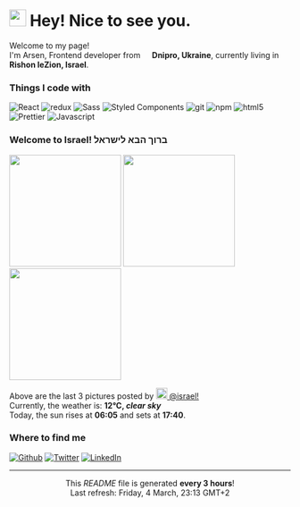 <h1><img src="https://emojis.slackmojis.com/emojis/images/1531849430/4246/blob-sunglasses.gif?1531849430" width="30"/> Hey! Nice to see you.</h1>


<p>Welcome to my page! </br> I'm Arsen, Frontend developer from <img src="https://cdn-icons-png.flaticon.com/512/197/197572.png" width="13"/> <b>Dnipro, Ukraine</b>, currently living in <img src="https://cdn-icons-png.flaticon.com/512/197/197577.png" width="13"/> <b>Rishon leZion, Israel</b>. </p>
<h3>Things I code with</h3>
<p>
    <img alt="React" src="https://img.shields.io/badge/-React-45b8d8?style=flat-square&logo=react&logoColor=white" />
    <img alt="redux" src="https://img.shields.io/badge/-Redux-764ABC?style=flat-square&logo=redux&logoColor=white" />
    <img alt="Sass" src="https://img.shields.io/badge/-Sass-CC6699?style=flat-square&logo=sass&logoColor=white" />
    <img alt="Styled Components" src="https://img.shields.io/badge/-Styled_Components-db7092?style=flat-square&logo=styled-components&logoColor=white" />
    <img alt="git" src="https://img.shields.io/badge/-Git-F05032?style=flat-square&logo=git&logoColor=white" />
    <img alt="npm" src="https://img.shields.io/badge/-NPM-CB3837?style=flat-square&logo=npm&logoColor=white" />
    <img alt="html5" src="https://img.shields.io/badge/-HTML5-E34F26?style=flat-square&logo=html5&logoColor=white" />
    <img alt="Prettier" src="https://img.shields.io/badge/-Prettier-F7B93E?style=flat-square&logo=prettier&logoColor=white" />
    <img alt="Javascript" src="https://img.shields.io/badge/-Javascript-EDD531?style=flat-square&logo=javascript&logoColor=white" />
</p>
<h3>Welcome to Israel! ברוך הבא לישראל <img src="https://cdn-icons-png.flaticon.com/512/197/197577.png" width="13"/></h3>
<p><img width="200" src="https:&#x2F;&#x2F;cdn3.dumpor.com&#x2F;view?q&#x3D;zgjZmJ2N9QWaz91Yu9lJ3kzM5kjMyYTPl9mJRFkR4cjMoF1dmhEViJ1MmpVcf1EOKJEd2k2MQN2c5w0XlBnZuRXYUd1ZG9FVB9FMw0DavZCNtcTPiN2YmEUQBFkQn1EMkZmQB1TbkVmJ5Nndt8WOYF0ZGd1MSRTRvlETL1zYo92Xj52XmIDMx0DdhN2Xj52XmQXZu5ibkNmYm5SYuZmLy0iMyYXZpZmLtFmcnFGdz5Wa9QHafNmbfZCM4ATM4BDOwEDcfVzMl91ZwpWL0NHZ9AHdz9zZwpmLu9lMzIDMwIzMycTO4UDN0cjM2EDNfJDO4IDM1kTOyIDM3kTMx8lM0IjN1QDNwEzL1ETL1gDOy4SM1Q3L29Cdl5mLuR2YiZmLh5mZuITLyIjdllmZu0WYydWY0Nnbp9yL6MHc0RHa" /> <img width="200" src="https:&#x2F;&#x2F;cdn3.dumpor.com&#x2F;view?q&#x3D;zgjZmJ2N9QWaz91Yu9lJCJEOwEkMyYTPl9mJBVmQt9GT0p2SKN1MTtGd4UHOyN2calEeaREd5QDcpBDTaFnQOdzTFF1NGhDVB9FMw0DavZCNtcTPiN2YmEUQBFkQn1EMkZmQB1TbkVmJzUlQ0YULYFUQftUcIF2drpHMw0zYo92Xj52XmETMx0DdhN2Xj52XmQXZu5ibkNmYm5SYuZmLy0iMyYXZpZmLtFmcnFGdz5Wa9QHafNmbfZCM4ATM4BDOwEzcfVzMl91ZwpWL0NHZ9AHdz9zZwpmLu9FN3UDO0cDM2gTOzMzM2ITM3cjNfdDN1EzN1QTO0MTM1gTN58lMwEDMyATNwEzL1ETL1gDOy4SM1Q3L29Cdl5mLuR2YiZmLh5mZuITLyIjdllmZu0WYydWY0Nnbp9yL6MHc0RHa" /> <img width="200" src="https:&#x2F;&#x2F;cdn3.dumpor.com&#x2F;view?q&#x3D;zgjZmJ2N9QWaz91Yu9lJwczM1kjMyYTPl9mJnRVYxAnQPJ2Ny5Ec3dVb1EDMpR0YkZ0bmdzZmFTbmNzc3QDOBtEUktUZahDVB9FMw0DavZCNtcTPiN2YmEUQBFkQn1EMkZmQB1TbkVmJxI3bBpEOYFUV0JkVyB1X2kmWa1zYo92Xj52XmcDMx0DdhN2Xj52XmQXZu5ibkNmYm5SYuZmLy0iMyYXZpZmLtFmcnFGdz5Wa9QHafNmbfZSNzU2XnBnatQ3ck1Dc0N3PnBnau42X1UjNyczN3QTM4cDM5MjN2AjNy8VN5cDM2gDOwUjMzIjNxUzXzgTOycDN0QzL1ETL1gDOy4SM1Q3L29Cdl5mLuR2YiZmLh5mZuITLyIjdllmZu0WYydWY0Nnbp9yL6MHc0RHa" /></p>
<p>Above are the last 3 pictures posted by <a href="https://www.instagram.com/israel/" target="_blank"><img src="https://upload.wikimedia.org/wikipedia/commons/thumb/e/e7/Instagram_logo_2016.svg/1024px-Instagram_logo_2016.svg.png" width="20"/> @israel!</a><br/>Currently, the weather is: <b> 12°C, <i>clear sky</i></b></br>Today, the sun rises at <b>06:05</b> and sets at <b>17:40</b>.</p>
<h3>Where to find me</h3>
<p><a href="https://github.com/Saladikhanov" target="_blank"><img alt="Github" src="https://img.shields.io/badge/GitHub-%2312100E.svg?&style=for-the-badge&logo=Github&logoColor=white" /></a> <a href="https://twitter.com/Jager_24" target="_blank"><img alt="Twitter" src="https://img.shields.io/badge/twitter-%231DA1F2.svg?&style=for-the-badge&logo=twitter&logoColor=white" /></a> <a href="https://www.linkedin.com/in/saladikhanov/" target="_blank"><img alt="LinkedIn" src="https://img.shields.io/badge/linkedin-%230077B5.svg?&style=for-the-badge&logo=linkedin&logoColor=white" /></a> 
</p>

------------
<p align="center">This <i>README</i> file is generated <b>every 3 hours</b>!</br>Last refresh: Friday, 4 March, 23:13 GMT+2


